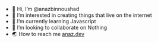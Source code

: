 - 👋 Hi, I’m @anazbinnoushad
- 👀 I’m interested in creating things that live on the internet
- 🌱 I’m currently learning Javascript
- 💞️ I’m looking to collaborate on Nothing
- 🌏 How to reach me [anaz.dev](https://www.anaz.dev/)

<!---
anazbinnoushad/anazbinnoushad is a ✨ special ✨ repository because its `README.md` (this file) appears on your GitHub profile.
You can click the Preview link to take a look at your changes.
--->
